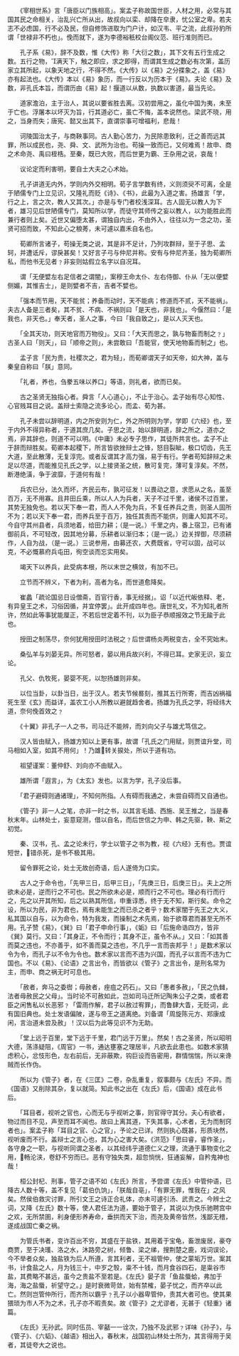 <!-- { "loadSidebar": true } -->
　　《宰相世系》言「唐臣以门族相高」。案孟子称故国世臣，人材之用，必常与其国其民之命相关，治乱兴亡所从出，故叔向以栾、却降在皁隶，忧公室之卑。若夫志不必虑国，行不必及民，但自修饰进取为门户计，如汉韦、平之流，此叔孙豹所谓「世禄非不朽也」。俛而就下，遂为李德裕秖校台阁仪范、班行准则而已。

　　孔子系《易》，辞不及数，惟《大传》称「大衍之数」，其下文有五行生成之数。五行之物，满天下，触之即应，求之即得，而谓其生成之数必有次第，盖历家立其所起，以象天地之行，不得不然。《大传》以《易》之分揲象之，盖《易》亦有起法也。《大传》本以《易》象历，而一行反以为历本于《易》。夫论《易》及数，非孔氏本旨，而谓历由《易》起！揠道以从数，执数以害道，最当先论。

　　道家澹泊，主于治人，其说以要省胜去离。汉初尝用之，虽化中国为夷，未至于亡也。浮屠本以坏灭为旨，行其道必亡，虽亡不悔，盖本说然也。梁武不晓，用之，当身而失；唐宪、懿又出其下，直谓崇事可增福利，悲哉！

　　诃陵国治太子，与商鞅事同。古人勤心苦力，为民除患致利，迁之善而远其罪，所以成民也，尧、舜、文、武所为治也。苟操一致而已，又何难焉！故申、商之术命尧、禹曰桎梏。至秦，既已大败，而后世更为霸、王杂用之说，哀哉！

　　议论定而利害明，要自士大夫之心术始。

　　孔子讲道无内外，学则内外交相明。荀子言学数有终，义则须臾不可离，全是于陋儒专门上立见识，又隆礼而贬《诗》、《书》，此最为入道之害。扬雄言「学，行之上，言之次，教人又其次。」亦是与专门者校浅深耳。古人固无以教人为下者，雄习见后世陋儒专门，莫知所以学，而徒守其师传之妄以教人，以为能胜此而兼行者则上矣。近世又偏堕太甚，谓独自内出，不由外入，往往以为一念之功，圣贤可招而致，不知此心之稂莠，未可遽以嘉禾自名也。

　　荀卿所言诸子，苟操无类之说，其是非不足计，乃列攻群辩，至于子思、孟轲，并遭诋斥，谬戾甚矣！又好言子弓与仲尼并称。安有与仲尼齐圣，独为荀卿所私，而他书无见者﹖非妄则姑假立名字以自况耳。

　　谓「无便嬖左右足信者之谓闇」，案穆王命太仆、左右侍御、仆从「无以便嬖侧媚，其惟吉士」，是则嬖者不吉，吉者不嬖也。

　　「强本而节用，天不能贫；养备而动时，天不能病；修道而不贰，天不能祸」。夫古人备是三者矣，其不贫、不病、不祸则曰「是天也，非我也」。今偃然曰：「是我也，非天也。」奉天者，圣人之事，今曰「我自致之」，是以人灭天也。

　　「全其天功，则天地官而万物役」。又曰：「大天而思之，孰与物畜而制之﹖」古圣人曰「则天」，曰「顺帝之则」，未尝敢曰「吾能官，使天地物畜而制之」也。

　　孟子言「民为贵，社稷次之，君为轻」，而荀卿谓天子如天帝，如大神，盖与秦皇自称曰「朕」意同。

　　「礼者，养也，刍豢五味以养口」等语，则礼者，欲而已矣。

　　古之圣贤无独指心者。舜言「人心道心」，不止于治心。孟子始有尽心知性、心官贱耳目之说。盖辩士索隐之流多论心，而孟、荀为甚。

　　孔子未尝以辞明道，内之所安则为仁，外之所明则为学，学即《六经》也，至于内外不得异称者，于道其庶几矣。子思之流，始以辞明道，辞之所之，道亦之焉，非其辞也，则道不可以明。《中庸》未必专子思作，其徒所共言也。孟子不止于辞而辩胜矣。荀卿本起稷下，所言皆欲挫辩士之锋，怒目裂眦，极口切齿，先王大道，至此散薄，无复淳完。或者反谓其才高力强，易于有行。学者苟知辞辩之未足以尽道，而能推见孔氏之学，以上接贤圣之统，散可复完，薄可复淳矣。不然，断港绝潢，争于波靡，于道何有哉！

　　兵农已分，法久而坏，齐民云布，孰可征发！以畏动之意，求愿从之名，虽至百万，无不用寡。且井田丘乘，所以人人为兵者，天子不过千里，诸侯不过百里，其势无独免也。若以天下奉一君，而人人不免为兵，不复任养兵之责，则圣人固所不为；若以天下奉一君，而养兵至于百万，独任其责而不能供，则庸人知其不可。今自守其州县者，兵须地着，给田力耕；（是一说。）千里之内，番上宿卫，已有诸御前兵，不可轻改，因其地分募，乐耕者以渐归本；（是一说。）边关捍御，尽须耕作，人自为战，（是一说。）三说参用，由募还农，大费既省，守可以固，战可以克，不必慨慕府兵屯田，徇空谈而忘实用矣。

　　竭天下以养兵，此受病本根，所以末世之横敛，有加不已。

　　立节而不辨义，下者为利，高者为名，而世道愈降矣。

　　崔蠡「疏论国忌日设僧斋，百官行香，事无经据」。诏「以近代皈依释、老，有异皇王之术，习俗因循，并宜停罢」。此开成四年也。唐世礼文，不为知礼者所许，然如此等事犹能厘正，不若后世定着不刊，以为臣子恭顺报效之节无踰于此也。

　　授田之制荡尽，奈何犹用授田时法税之﹖后世谓杨炎两税变古，全不究始末。

　　桑弘羊与刘晏无异。所可怒者，晏以用兵故兴利，不得已耳。史家无识，妄立论。

　　孔父、仇牧死，晏婴不死，以恕扬雄则非矣。

　　以位当卦，以卦当日，出于汉人。若夫节候晷刻，推其五行所寄，而吉凶祸福死生至《玄》而益详，盖农工小人所教以避就趋舍者。扬雄为孔氏之学，将经纬大道，奈何俛首效之﹖

　　《十翼》非孔子一人之书，司马迁不能辨，而刘向父子与雄尤笃信之。

　　汉人皆由赋入，扬雄方知以上更有事，故谓「孔氏之门用赋，则贾谊升堂，司马相如入室，如其不用何」！乃雄转关捩处，所以于道有功。

　　祖望谨案：董仲舒、刘向亦不由赋入。

　　雄所谓「遐言」，为《太玄》发也。以言为学，孔子没后事。

　　「君子避碍则通诸理」，不知何所指。人有碍而我通之，未尝自碍而又自通也。

　　《管子》非一人之笔，亦非一时之书，以其言毛嫱、西施、吴王推之，当是春秋末年。山林处士，妄意窥测，借以自名，而后世信之为申、韩之先驱，鞅、斯之初觉。

　　秦、汉书，孔、孟之论未行，学士以管子之书为教，视《六经》无有也。贾谊短世，错杀死，是书不极其用。

　　留令罪死之论，处士无故创奇语，后人遂倚为口实。

　　古人之于命令也，「先甲三日，后甲三日」，「先庚三日，后庚三日」。夫上之所欲未必是，逆而行之不可也。民之所欲未必是，顺而行之不可也。理必有行而行之，先之以开其所知，后之以熟其所信，申重谆悉，终于无不知，斯行矣。命令之设，所以为民，非为君也，焉有未能生之而已杀之者乎﹖数术家闇于先王之大义，私其国以自与，以为命令，特为我发，而操制之术先焉，始于欲尊君而甚至无所不用。孔子赞《易》，《巽》曰「君子申命行事」，《姤》曰「后施命诰四方，皆非《巽》莫行。又曰：「其身正，不令而行；其身不正，虽令不从。」又曰：「如其善而莫之违也，不亦善乎，如不善而莫之违也，不几乎一言而丧邦乎！」是数术家以令为令，而孔子以不令为令也。数术家以言而不违为兴国，而孔子以言而不违为亡国也。不以《易》、《论语》之言出令，而皆欲以《管子》之言出令，是刑名常为主，而申、商之祸无时可息也。

　　「赦者，奔马之委辔；毋赦者，痤疽之药石」。又曰「惠者多赦」，「民之仇雠，法者毋赦民之父母」。当时论不可赦如此，岂如司马迁所记陶朱公子之类，或者君臣之闲售私以长恶邪﹖「雷雨作解，君子以赦过宥罪」，而鲁肆大眚，无贬词，此有国旧典也。处士发语偏陂，遂与帝王之道离绝。刘备谓「周旋陈元方、郑康成闲，言治道未尝及赦」！汉以后为此等见识不为无助。

　　「堂上远于百里，堂下远于千里，君门远于万里」。然矣！古之圣贤，所以昭明大德，荡涤疑阻，《周官》一书，通达壅塞之理居半，凡欲去此患也。如数术家猜虑积心，忿忮形色，左右前后，无非蔽欺，钩巨设而告密用，群情惴惴，所以来谗贼而长作伪。

　　所以为《管子》者，在《三匡》二卷，杂乱重复，叙事颇与《左氏》不异。而《国语》又削除其杂，复以就简。知此书之出在《左氏》后，《国语》成在此书后。

　　「耳目者，视听之官也，心而无与乎视听之事，则官得守其分。夫心有欲者，物过而目不见，声至而耳不闻也。故曰上离其道，下失其事，心术者，无为而制窍者也」。案孟子称「耳目之官、心之官」，予论之已详。然则执心既甚，形质块然，视听废而不行。盖辩士之言心也，其为心之害大矣。《洪范》「思曰睿，睿作圣」，各守身之一职，与视听同谓之圣者，以其经纬乎道德仁义之理，流通于事物变化之用，畅沦浃，卷舒不穷而已。恶有守独失类，超忽惝恍，狂通妄解，自矜鬼神也哉！

　　桓公封杞、刑事，管子之语不如《左氏》所言，予尝谓《左氏》中管仲语，已降古人数十等，盖不复见「葛伯仇饷」，「朕哉自亳」，「有罪无罪，惟我在」之风矣。然侯伯救灾讨罪，所引文王之诗正合礼体，亦未可遽引汤、武责之。今辨士之词，又降《左氏》数十等，使人君任法为道，要始于管子，其说以为佚乐驰聘宫中之欢，无所禁圉，利身便形养寿命，垂拱而天下治，而尧及黄帝皆然，浅鄙无稽，遂成战国亡秦之祸。

　　为管氏书者，变诈百出不穷，其盛在于盐铁，其用着于宝龟，畜泄废居，豪夺商贾，至于决瓁、洛之水，沐路旁之树，倾鲁、梁之绨，搜荆楚之鹿，戏词误论，今不举者众矣，独盐铁为后人所遵，言其利者，无不祖管仲，使之蒙垢万世。案其书，计食盐之人，月为钱三十，中岁之彀，粜不十钱，而月食谷四石，是粜谷市盐，其费略不甚远，虽今之贵盐不至若是。《左氏》晏子言「鱼盐蜃蛤，弗加于海，海之盐蜃，祈望守之。」是时衰微苛敛，始有禁榷，晏子忧之，而齐卒以此亡。然则岂管仲所行，而齐所以霸乎﹖孔子以小器卑管仲，责其大者可也。使其果猥琐为市人不为之术，孔子亦不暇责矣。故《管子》之尤谬者，无甚于《轻重》诸篇。

　　《左氏》无孙武。同时伍员、宰嚭一一诠次，乃独不及武邪﹖详味《孙子》，与《管子》、《六韬》、《越语》相出入，春秋末，战国初山林处士所为，其言得用于吴者，其徒夸大之说也。

